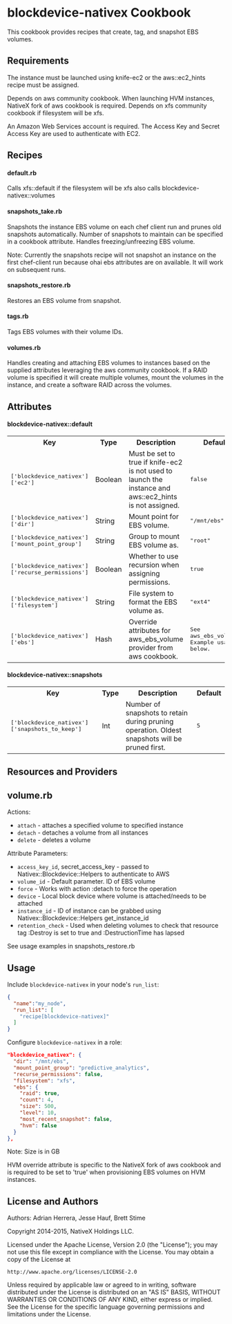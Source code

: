 blockdevice-nativex Cookbook
============================
This cookbook provides recipes that create, tag, and snapshot EBS volumes.

Requirements
------------
The instance must be launched using knife-ec2 or the aws::ec2_hints recipe must be assigned.

Depends on aws community cookbook. When launching HVM instances, NativeX fork of aws cookbook is required.
Depends on xfs community cookbook if filesystem will be xfs.

An Amazon Web Services account is required. The Access Key and Secret Access Key are used to authenticate with EC2.

Recipes
-------
#### default.rb
Calls xfs::default if the filesystem will be xfs
also calls blockdevice-nativex::volumes

#### snapshots_take.rb
Snapshots the instance EBS volume on each chef client run and prunes old snapshots automatically. Number of snapshots
to maintain can be specified in a cookbook attribute. Handles freezing/unfreezing EBS volume.

Note: Currently the snapshots recipe will not snapshot an instance on the first chef-client run because ohai ebs
attributes are on available. It will work on subsequent runs.

#### snapshots_restore.rb
Restores an EBS volume from snapshot.

#### tags.rb
Tags EBS volumes with their volume IDs.

#### volumes.rb
Handles creating and attaching EBS volumes to instances based on the supplied attributes leveraging the aws community
cookbook. If a RAID volume is specified it will create multiple volumes, mount the volumes in the instance, and create
a software RAID across the volumes.

Attributes
----------
#### blockdevice-nativex::default
<table>
  <tr>
    <th>Key</th>
    <th>Type</th>
    <th>Description</th>
    <th>Default</th>
  </tr>
  <tr>
    <td><tt>['blockdevice_nativex']['ec2']</tt></td>
    <td>Boolean</td>
    <td>Must be set to true if knife-ec2 is not used to launch the instance and aws::ec2_hints is not assigned.</td>
    <td><tt>false</tt></td>
  </tr>
  <tr>
    <td><tt>['blockdevice_nativex']['dir']</tt></td>
    <td>String</td>
    <td>Mount point for EBS volume.</td>
    <td><tt>"/mnt/ebs"</tt></td>
  </tr>
  <tr>
    <td><tt>['blockdevice_nativex']['mount_point_group']</tt></td>
    <td>String</td>
    <td>Group to mount EBS volume as.</td>
    <td><tt>"root"</tt></td>
  </tr>
  <tr>
    <td><tt>['blockdevice_nativex']['recurse_permissions']</tt></td>
    <td>Boolean</td>
    <td>Whether to use recursion when assigning permissions.</td>
    <td><tt>true</tt></td>
  </tr>
  <tr>
    <td><tt>['blockdevice_nativex']['filesystem']</tt></td>
    <td>String</td>
    <td>File system to format the EBS volume as.</td>
    <td><tt>"ext4"</tt></td>
  </tr>
  <tr>
    <td><tt>['blockdevice_nativex']['ebs']</tt></td>
    <td>Hash</td>
    <td>Override attributes for aws_ebs_volume provider from aws cookbook.</td>
    <td><tt>See aws_ebs_volume. Example usage below.</tt></td>
  </tr>
</table>

#### blockdevice-nativex::snapshots
<table>
  <tr>
    <th>Key</th>
    <th>Type</th>
    <th>Description</th>
    <th>Default</th>
  </tr>
  <tr>
    <td><tt>['blockdevice_nativex']['snapshots_to_keep']</tt></td>
    <td>Int</td>
    <td>Number of snapshots to retain during pruning operation. Oldest snapshots will be pruned first.</td>
    <td><tt>5</tt></td>
  </tr>
</table>

Resources and Providers
-----

## volume.rb
Actions:
* `attach` - attaches a specified volume to specified instance
* `detach` - detaches a volume from all instances
* `delete` - deletes a volume

Attribute Parameters:
* `access_key_id`, secret_access_key - passed to Nativex::Blockdevice::Helpers to authenticate to AWS
* `volume_id` - Default parameter. ID of EBS volume
* `force` - Works with action :detach to force the operation
* `device` - Local block device where volume is attached/needs to be attached
* `instance_id` - ID of instance can be grabbed using Nativex::Blockdevice::Helpers get_instance_id
* `retention_check` - Used when deleting volumes to check that resource tag :Destroy is set to true and :DestructionTime has
lapsed

See usage examples in snapshots_restore.rb

Usage
-----
Include `blockdevice-nativex` in your node's `run_list`:

```json
{
  "name":"my_node",
  "run_list": [
    "recipe[blockdevice-nativex]"
  ]
}
```

Configure `blockdevice-nativex` in a role:

```json
"blockdevice_nativex": {
  "dir": "/mnt/ebs",
  "mount_point_group": "predictive_analytics",
  "recurse_permissions": false,
  "filesystem": "xfs",
  "ebs": {
    "raid": true,
    "count": 4,
    "size": 500,
    "level": 10,
    "most_recent_snapshot": false,
    "hvm": false
  }
},
```

Note: Size is in GB

HVM override attribute is specific to the NativeX fork of aws cookbook and is required to be set to 'true' when
provisioning EBS volumes on HVM instances.

License and Authors
-------------------
Authors: Adrian Herrera, Jesse Hauf, Brett Stime

Copyright 2014-2015, NativeX Holdings LLC.

Licensed under the Apache License, Version 2.0 (the "License");
you may not use this file except in compliance with the License.
You may obtain a copy of the License at

    http://www.apache.org/licenses/LICENSE-2.0

Unless required by applicable law or agreed to in writing, software
distributed under the License is distributed on an "AS IS" BASIS,
WITHOUT WARRANTIES OR CONDITIONS OF ANY KIND, either express or implied.
See the License for the specific language governing permissions and
limitations under the License.
